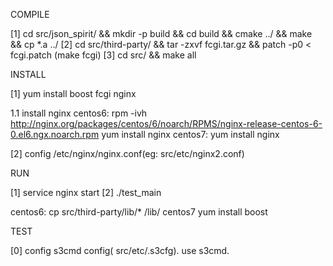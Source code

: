 COMPILE

[1] cd src/json_spirit/ && mkdir -p build && cd build && cmake ../ && make && cp \*.a ../
[2] cd src/third-party/ && tar -zxvf fcgi.tar.gz && patch -p0 < fcgi.patch (make fcgi)
[3] cd src/ && make all

INSTALL

[1] yum install boost fcgi nginx

1.1 install nginx
centos6:
rpm -ivh http://nginx.org/packages/centos/6/noarch/RPMS/nginx-release-centos-6-0.el6.ngx.noarch.rpm
yum install nginx
centos7:
yum install nginx

[2] config /etc/nginx/nginx.conf(eg: src/etc/nginx2.conf)

RUN

[1] service nginx  start
[2] ./test_main

centos6:
    cp src/third-party/lib/*   /lib/
centos7 
    yum install boost

TEST

[0] config s3cmd config( src/etc/.s3cfg). use s3cmd. 
